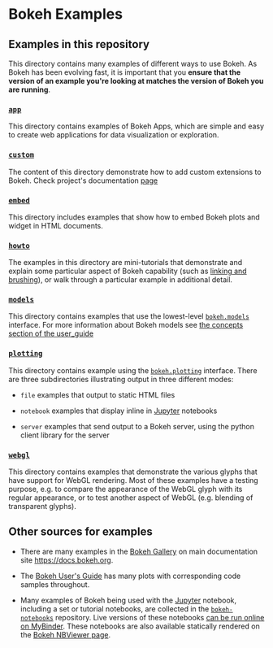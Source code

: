 # Bokeh Examples

## Examples in this repository

This directory contains many examples of different ways to use Bokeh. As Bokeh has been evolving
fast, it is important that you **ensure that the version of an example you're looking at matches
the version of Bokeh you are running**.

### [`app`](app/)

This directory contains examples of Bokeh Apps, which are simple and easy to create web applications for data visualization or exploration.

### [`custom`](custom/)

The content of this directory demonstrate how to add custom extensions to Bokeh. Check project's documentation [page](https://docs.bokeh.org/en/latest/docs/user_guide/extensions.html)

### [`embed`](embed/)

This directory includes examples that show how to embed Bokeh plots and widget in HTML documents.

### [`howto`](howto/)

The examples in this directory are mini-tutorials that demonstrate and explain
some  particular aspect of Bokeh capability (such as [linking and
brushing](http://www.infovis-wiki.net/index.php?title=Linking_and_Brushing)),
or walk through a particular example in additional detail.


### [`models`](models/)

This directory contains examples that use the lowest-level
[`bokeh.models`](https://docs.bokeh.org/en/latest/docs/reference/models.html)
interface. For more information about Bokeh models see [the concepts section of
the user_guide](https://docs.bokeh.org/en/latest/docs/user_guide/concepts.html)

### [`plotting`](plotting/)

This directory contains example using the
[`bokeh.plotting`](https://docs.bokeh.org/en/latest/docs/user_guide/plotting.html)
interface. There are three subdirectories illustrating output in three
different modes:

* `file` examples that output to static HTML files

* `notebook` examples that display inline in [Jupyter](http://jupyter.org) notebooks

* `server` examples that send output to a Bokeh server, using the python client library for the server

### [`webgl`](webgl/)

This directory contains examples that demonstrate the various glyphs that have
support for WebGL rendering. Most of these examples have a testing purpose, e.g.
to compare the appearance of the WebGL glyph with its regular appearance, or to
test another aspect of WebGL (e.g. blending of transparent glyphs).


## Other sources for examples

* There are many examples in the [Bokeh Gallery](https://docs.bokeh.org/en/latest/docs/gallery.html) on main documentation site https://docs.bokeh.org.

* The [Bokeh User's Guide](https://docs.bokeh.org/en/latest/docs/user_guide.html) has many plots with corresponding code samples throughout.

* Many examples of Bokeh being used with the [Jupyter](http://jupyter.org) notebook, including a set or tutorial notebooks, are collected in the [`bokeh-notebooks`](https://github.com/bokeh/bokeh-notebooks) repository. Live versions of these notebooks [can be run online on MyBinder](https://mybinder.org/v2/gh/bokeh/bokeh-notebooks/master?filepath=tutorial%2F00%20-%20Introduction%20and%20Setup.ipynb). These notebooks are also available statically rendered on the [Bokeh NBViewer page](http://nbviewer.jupyter.org/github/bokeh/bokeh-notebooks/blob/master/index.ipynb).
